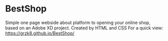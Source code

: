 # BestShop
Simple one page webside about platform to opening your online shop, based on an Adobe XD project.
Created by HTML and CSS
For a quick view: https://grzk8.github.io/BestShop/ 

